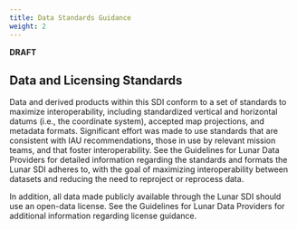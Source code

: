 ```yaml
---
title: Data Standards Guidance
weight: 2
---
```


**DRAFT**
## Data and Licensing Standards
Data and derived products within this SDI conform to a set of standards to maximize interoperability, including standardized vertical and horizontal datums (i.e., the coordinate system), accepted map projections, and metadata formats. Significant effort was made to use standards that are consistent with IAU recommendations, those in use by relevant mission teams, and that foster interoperability. See the Guidelines for Lunar Data Providers for detailed information regarding the standards and formats the Lunar SDI adheres to, with the goal of maximizing interoperability between datasets and reducing the need to reproject or reprocess data. 

In addition, all data made publicly available through the Lunar SDI should use an open-data license. See the Guidelines for Lunar Data Providers for additional information regarding license guidance.
